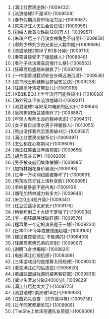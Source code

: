 
1. [满江红票房逆跌]-[1009432]
1. [流浪地球2不是3D]-[1009509]
1. [春节假期消费市场活力足]-[1009687]
1. [原来浙江人天生会说日语]-[1009956]
1. [初婚人数首次跌破1200万人]-[1009957]
1. [朱珠产后三个月演女神角色不自信]-[1009858]
1. [曝刘少林刘少昂兄弟已入籍中国]-[1009686]
1. [流浪地球2剪掉了80多分钟]-[1009710]
1. [秦霄贤接受不了姐姐嫁人]-[1008848]
1. [看孙子兵法做高启强什么梗]-[1008562]
1. [狂飙高启盛越来越疯了]-[1009709]
1. [一中国香港籍货轮在长崎近海沉没]-[1009536]
1. [虞书欣王鹤棣舞台梦回苍兰诀]-[1009238]
1. [狂飙高叶演技带劲儿]-[1009019]
1. [XBB和BQ.1上半年流行可能性较小]-[1010098]
1. [海外观众评价流浪地球2]-[1009217]
1. [流浪地球2与好莱坞电影的区别]-[1009943]
1. [当狗狗的饭盆被炮炸了]-[1008887]
1. [年轻人看熊出没的精神状态]-[1009437]
1. [女子看日出落水男子伸腿救人]-[1010055]
1. [熊出没伴我熊芯票房破4亿]-[1009567]
1. [满江红票房突破15亿]-[1009397]
1. [怎么都在心疼南河]-[1009609]
1. [满江红笑着过年版预告]-[1009656]
1. [胡兵母亲去世]-[1009209]
1. [男子被亲戚们集体催婚]-[1008985]
1. [加特林烟花身价暴涨]-[1009193]
1. [过年一万块羽绒服被撕坏了]-[1009661]
1. [男孩收压岁钱上演秒变脸]-[1009895]
1. [李响是卧底不是内鬼]-[1009161]
1. [烟花加特林威力有多大]-[1009646]
1. [米兰0比4拉齐奥]-[1009341]
1. [红豆遥遥冰见家长]-[1009178]
1. [杨蓉短剧二十九终于定档了]-[1009038]
1. [李一桐狂飙哭戏破碎感]-[1009576]
1. [程耳第一个定的演员是王一博]-[1009224]
1. [日本GDP今年或被德国超越]-[1009100]
1. [建议查查张颂文 不像演的]-[1008409]
1. [狂飙高家俩兄弟的区别]-[1009867]
1. [谢腾飞身世揭秘]-[1009824]
1. [电影满江红观后感]-[1008488]
1. [三体游戏目的是推算太阳规律]-[1009033]
1. [看完满江红的后遗症]-[1008820]
1. [英雄联盟游戏源码被黑客窃取]-[1009838]
1. [威少生涯总分破24000分]-[1009829]
1. [满江红后劲太大了]-[1009775]
1. [流浪地球2票房破14亿]-[1009933]
1. [江西彩礼调查：20万属中等]-[1009738]
1. [过年回家都跟谁玩]-[1008906]
1. [TheShy上单泽丽遭队友质疑]-[1009606]
